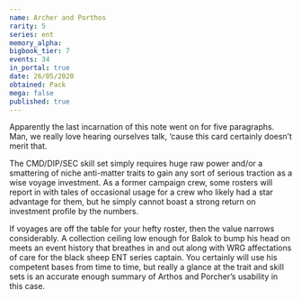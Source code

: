 ```yaml
---
name: Archer and Porthos
rarity: 5
series: ent
memory_alpha:
bigbook_tier: 7
events: 34
in_portal: true
date: 26/05/2020
obtained: Pack
mega: false
published: true
---
```


Apparently the last incarnation of this note went on for five paragraphs. Man, we really love hearing ourselves talk, ‘cause this card certainly doesn’t merit that.

The CMD/DIP/SEC skill set simply requires huge raw power and/or a smattering of niche anti-matter traits to gain any sort of serious traction as a wise voyage investment. As a former campaign crew, some rosters will report in with tales of occasional usage for a crew who likely had a star advantage for them, but he simply cannot boast a strong return on investment profile by the numbers.

If voyages are off the table for your hefty roster, then the value narrows considerably. A collection ceiling low enough for Balok to bump his head on meets an event history that breathes in and out along with WRG affectations of care for the black sheep ENT series captain. You certainly will use his competent bases from time to time, but really a glance at the trait and skill sets is an accurate enough summary of Arthos and Porcher’s usability in this case.
